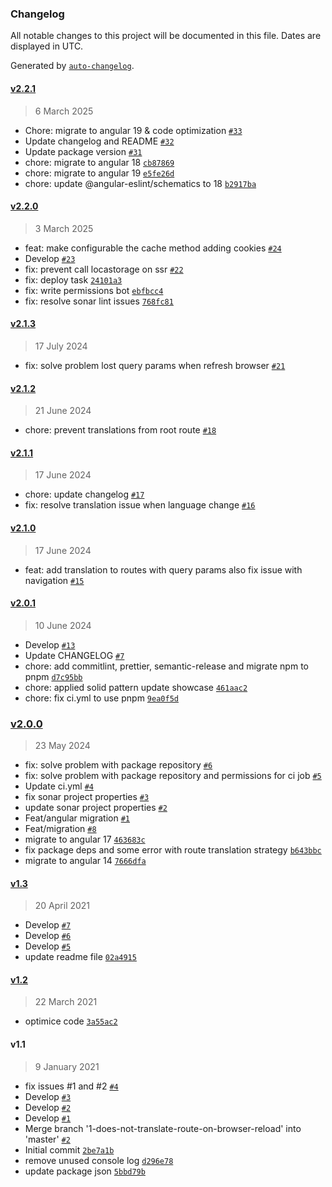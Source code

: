 ### Changelog

All notable changes to this project will be documented in this file. Dates are displayed in UTC.

Generated by [`auto-changelog`](https://github.com/CookPete/auto-changelog).

#### [v2.2.1](https://github.com/darioegb/ngx-translate-routes/compare/v2.2.0...v2.2.1)

> 6 March 2025

- Chore:  migrate to angular 19 & code optimization [`#33`](https://github.com/darioegb/ngx-translate-routes/pull/33)
- Update changelog and README [`#32`](https://github.com/darioegb/ngx-translate-routes/pull/32)
- Update package version [`#31`](https://github.com/darioegb/ngx-translate-routes/pull/31)
- chore: migrate to angular 18 [`cb87869`](https://github.com/darioegb/ngx-translate-routes/commit/cb8786951deefe8aec97ff7d04a9c22ccbb5aab5)
- chore: migrate to angular 19 [`e5fe26d`](https://github.com/darioegb/ngx-translate-routes/commit/e5fe26d9c4d018ef3d3aa6739bfc7e473d3a2729)
- chore: update @angular-eslint/schematics to 18 [`b2917ba`](https://github.com/darioegb/ngx-translate-routes/commit/b2917ba38dbbb50c353ccfb7fae43b41f94a91c8)

#### [v2.2.0](https://github.com/darioegb/ngx-translate-routes/compare/v2.1.3...v2.2.0)

> 3 March 2025

- feat: make configurable the cache method adding cookies [`#24`](https://github.com/darioegb/ngx-translate-routes/pull/24)
- Develop [`#23`](https://github.com/darioegb/ngx-translate-routes/pull/23)
- fix: prevent call locastorage on ssr [`#22`](https://github.com/darioegb/ngx-translate-routes/pull/22)
- fix: deploy task [`24101a3`](https://github.com/darioegb/ngx-translate-routes/commit/24101a3d2320bd21365e0e8561d4f00b2c280810)
- fix: write permissions bot [`ebfbcc4`](https://github.com/darioegb/ngx-translate-routes/commit/ebfbcc43c9260b9868553f26cca139286b61176f)
- fix: resolve sonar lint issues [`768fc81`](https://github.com/darioegb/ngx-translate-routes/commit/768fc8192fd1751b22c90d665f0f923234c58e91)

#### [v2.1.3](https://github.com/darioegb/ngx-translate-routes/compare/v2.1.2...v2.1.3)

> 17 July 2024

- fix: solve problem lost query params when refresh browser [`#21`](https://github.com/darioegb/ngx-translate-routes/pull/21)

#### [v2.1.2](https://github.com/darioegb/ngx-translate-routes/compare/v2.1.1...v2.1.2)

> 21 June 2024

- chore: prevent translations from root route [`#18`](https://github.com/darioegb/ngx-translate-routes/pull/18)

#### [v2.1.1](https://github.com/darioegb/ngx-translate-routes/compare/v2.1.0...v2.1.1)

> 17 June 2024

- chore: update changelog [`#17`](https://github.com/darioegb/ngx-translate-routes/pull/17)
- fix: resolve translation issue when language change [`#16`](https://github.com/darioegb/ngx-translate-routes/pull/16)

#### [v2.1.0](https://github.com/darioegb/ngx-translate-routes/compare/v2.0.1...v2.1.0)

> 17 June 2024

- feat: add translation to routes with query params also fix issue with navigation [`#15`](https://github.com/darioegb/ngx-translate-routes/pull/15)

#### [v2.0.1](https://github.com/darioegb/ngx-translate-routes/compare/v2.0.0...v2.0.1)

> 10 June 2024

- Develop [`#13`](https://github.com/darioegb/ngx-translate-routes/pull/13)
- Update CHANGELOG [`#7`](https://github.com/darioegb/ngx-translate-routes/pull/7)
- chore: add commitlint, prettier, semantic-release and migrate npm to pnpm [`d7c95bb`](https://github.com/darioegb/ngx-translate-routes/commit/d7c95bbcf6042b24038a6c8a602a30b5335f5832)
- chore: applied solid pattern update showcase [`461aac2`](https://github.com/darioegb/ngx-translate-routes/commit/461aac261d3a35e698499c1abf880edd1851a9d5)
- chore: fix ci.yml to use pnpm [`9ea0f5d`](https://github.com/darioegb/ngx-translate-routes/commit/9ea0f5d79c46e33c9930392ade92f7108c181409)

### [v2.0.0](https://github.com/darioegb/ngx-translate-routes/compare/v1.3...v2.0.0)

> 23 May 2024

- fix: solve problem with package repository [`#6`](https://github.com/darioegb/ngx-translate-routes/pull/6)
- fix: solve problem with package repository and permissions for ci job [`#5`](https://github.com/darioegb/ngx-translate-routes/pull/5)
- Update ci.yml [`#4`](https://github.com/darioegb/ngx-translate-routes/pull/4)
- fix sonar project properties [`#3`](https://github.com/darioegb/ngx-translate-routes/pull/3)
- update sonar project properties [`#2`](https://github.com/darioegb/ngx-translate-routes/pull/2)
- Feat/angular migration [`#1`](https://github.com/darioegb/ngx-translate-routes/pull/1)
- Feat/migration [`#8`](https://github.com/darioegb/ngx-translate-routes/pull/8)
- migrate to angular 17 [`463683c`](https://github.com/darioegb/ngx-translate-routes/commit/463683c58c7374534d51337e742ab89fbd8e37a1)
- fix package deps and some error with route translation strategy [`b643bbc`](https://github.com/darioegb/ngx-translate-routes/commit/b643bbc3094a63f8c71c05986459731e01324e6d)
- migrate to angular 14 [`7666dfa`](https://github.com/darioegb/ngx-translate-routes/commit/7666dfa822b50a7c4c3fd5184967a54e8c097010)

#### [v1.3](https://github.com/darioegb/ngx-translate-routes/compare/v1.2...v1.3)

> 20 April 2021

- Develop [`#7`](https://github.com/darioegb/ngx-translate-routes/pull/7)
- Develop [`#6`](https://github.com/darioegb/ngx-translate-routes/pull/6)
- Develop [`#5`](https://github.com/darioegb/ngx-translate-routes/pull/5)
- update readme file [`02a4915`](https://github.com/darioegb/ngx-translate-routes/commit/02a49157c67e58074747fe8e20d1d518dac4bc66)

#### [v1.2](https://github.com/darioegb/ngx-translate-routes/compare/v1.1...v1.2)

> 22 March 2021

- optimice code [`3a55ac2`](https://github.com/darioegb/ngx-translate-routes/commit/3a55ac2c1085c7829eea05b595025705af3df52f)

#### v1.1

> 9 January 2021

- fix issues #1 and #2 [`#4`](https://github.com/darioegb/ngx-translate-routes/pull/4)
- Develop [`#3`](https://github.com/darioegb/ngx-translate-routes/pull/3)
- Develop [`#2`](https://github.com/darioegb/ngx-translate-routes/pull/2)
- Develop [`#1`](https://github.com/darioegb/ngx-translate-routes/pull/1)
- Merge branch '1-does-not-translate-route-on-browser-reload' into 'master' [`#2`](https://github.com/darioegb/ngx-translate-routes/issues/2)
- Initial commit [`2be7a1b`](https://github.com/darioegb/ngx-translate-routes/commit/2be7a1b0b55e5a1fe785d18c6a345b218ca8a5e6)
- remove unused console log [`d296e78`](https://github.com/darioegb/ngx-translate-routes/commit/d296e785b800e447cef3d4ef0a9672f8e56f4d1d)
- update package json [`5bbd79b`](https://github.com/darioegb/ngx-translate-routes/commit/5bbd79bca4725b91aeea71494376d28f77f216ea)
